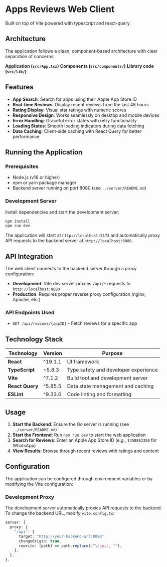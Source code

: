 # Apps Reviews Web Client

Built on top of Vite powered with typescript and react-query.

## Architecture

The application follows a clean, component-based architecture with clear separation of concerns:

**Application (`src/App.tsx`)**
**Components (`src/components/`)**
**Library code (`src/lib/`)**

## Features

- **App Search**: Search for apps using their Apple App Store ID
- **Real-time Reviews**: Display recent reviews from the last 48 hours
- **Rating Display**: Visual star ratings with numeric scores
- **Responsive Design**: Works seamlessly on desktop and mobile devices
- **Error Handling**: Graceful error states with retry functionality
- **Loading States**: Smooth loading indicators during data fetching
- **Data Caching**: Client-side caching with React Query for better performance

## Running the Application

### Prerequisites

- Node.js (v16 or higher)
- npm or yarn package manager
- Backend server running on port 8080 (see `../server/README.md`)

### Development Server

Install dependencies and start the development server:

```bash
npm install
npm run dev
```

The application will start at `http://localhost:5173` and automatically proxy API requests to the backend server at `http://localhost:8080`.

## API Integration

The web client connects to the backend server through a proxy configuration:

- **Development**: Vite dev server proxies `/api/*` requests to `http://localhost:8080`
- **Production**: Requires proper reverse proxy configuration (nginx, Apache, etc.)

### API Endpoints Used

- `GET /api/reviews/{appID}` - Fetch reviews for a specific app

## Technology Stack

| Technology      | Version | Purpose                              |
| --------------- | ------- | ------------------------------------ |
| **React**       | ^19.1.1 | UI framework                         |
| **TypeScript**  | ~5.8.3  | Type safety and developer experience |
| **Vite**        | ^7.1.2  | Build tool and development server    |
| **React Query** | ^5.85.5 | Data state management and caching    |
| **ESLint**      | ^9.33.0 | Code linting and formatting          |

## Usage

1. **Start the Backend**: Ensure the Go server is running (see `../server/README.md`)
2. **Start the Frontend**: Run `npm run dev` to start the web application
3. **Search for Reviews**: Enter an Apple App Store ID (e.g., `1458862350` for WhatsApp)
4. **View Results**: Browse through recent reviews with ratings and content

## Configuration

The application can be configured through environment variables or by modifying the Vite configuration:

### Development Proxy

The development server automatically proxies API requests to the backend. To change the backend URL, modify `vite.config.ts`:

```typescript
server: {
  proxy: {
    "/api": {
      target: "http://your-backend-url:8080",
      changeOrigin: true,
      rewrite: (path) => path.replace(/^\/api/, ""),
    },
  },
},
```
